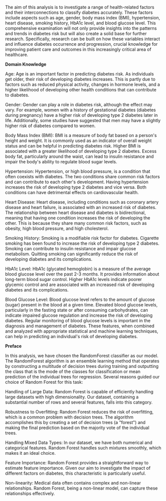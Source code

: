 The aim of this analysis is to investigate a range of health-related factors and their interconnections to classify diabetes accurately. These factors include aspects such as age, gender, body mass index (BMI), hypertension, heart disease, smoking history, HbA1c level, and blood glucose level. This comprehensive examination will not only provide insights into the patterns and trends in diabetes risk but will also create a solid base for further research. Specifically, research can be built on how these variables interact and influence diabetes occurrence and progression, crucial knowledge for improving patient care and outcomes in this increasingly critical area of healthcare.

**Domain Knowledge**

Age: Age is an important factor in predicting diabetes risk. As individuals get older, their risk of developing diabetes increases. This is partly due to factors such as reduced physical activity, changes in hormone levels, and a higher likelihood of developing other health conditions that can contribute to diabetes.

Gender: Gender can play a role in diabetes risk, although the effect may vary. For example, women with a history of gestational diabetes (diabetes during pregnancy) have a higher risk of developing type 2 diabetes later in life. Additionally, some studies have suggested that men may have a slightly higher risk of diabetes compared to women.

Body Mass Index (BMI): BMI is a measure of body fat based on a person's height and weight. It is commonly used as an indicator of overall weight status and can be helpful in predicting diabetes risk. Higher BMI is associated with a greater likelihood of developing type 2 diabetes. Excess body fat, particularly around the waist, can lead to insulin resistance and impair the body's ability to regulate blood sugar levels.

Hypertension: Hypertension, or high blood pressure, is a condition that often coexists with diabetes. The two conditions share common risk factors and can contribute to each other's development. Having hypertension increases the risk of developing type 2 diabetes and vice versa. Both conditions can have detrimental effects on cardiovascular health.

Heart Disease: Heart disease, including conditions such as coronary artery disease and heart failure, is associated with an increased risk of diabetes. The relationship between heart disease and diabetes is bidirectional, meaning that having one condition increases the risk of developing the other. This is because they share many common risk factors, such as obesity, high blood pressure, and high cholesterol.

Smoking History: Smoking is a modifiable risk factor for diabetes. Cigarette smoking has been found to increase the risk of developing type 2 diabetes. Smoking can contribute to insulin resistance and impair glucose metabolism. Quitting smoking can significantly reduce the risk of developing diabetes and its complications.

HbA1c Level: HbA1c (glycated hemoglobin) is a measure of the average blood glucose level over the past 2-3 months. It provides information about long-term blood sugar control. Higher HbA1c levels indicate poorer glycemic control and are associated with an increased risk of developing diabetes and its complications.

Blood Glucose Level: Blood glucose level refers to the amount of glucose (sugar) present in the blood at a given time. Elevated blood glucose levels, particularly in the fasting state or after consuming carbohydrates, can indicate impaired glucose regulation and increase the risk of developing diabetes. Regular monitoring of blood glucose levels is important in the diagnosis and management of diabetes. These features, when combined and analyzed with appropriate statistical and machine learning techniques, can help in predicting an individual's risk of developing diabetes.

**Preface**

In this analysis, we have chosen the RandomForest classifier as our model. The RandomForest algorithm is an ensemble learning method that operates by constructing a multitude of decision trees during training and outputting the class that is the mode of the classes for classification or mean prediction of the individual trees for regression.
Several reasons guided our choice of Random Forest for this task:

Handling of Large Data: Random Forest is capable of efficiently handling large datasets with high dimensionality. Our dataset, containing a substantial number of rows and several features, falls into this category.

Robustness to Overfitting: Random Forest reduces the risk of overfitting, which is a common problem with decision trees. The algorithm accomplishes this by creating a set of decision trees (a "forest") and making the final prediction based on the majority vote of the individual trees.

Handling Mixed Data Types: In our dataset, we have both numerical and categorical features. Random Forest handles such mixtures smoothly, which makes it an ideal choice.

Feature Importance: Random Forest provides a straightforward way to estimate feature importance. Given our aim to investigate the impact of different factors on diabetes, this characteristic is particularly useful.

Non-linearity: Medical data often contains complex and non-linear relationships. Random Forest, being a non-linear model, can capture these relationships effectively.
